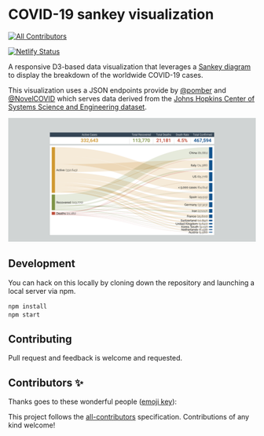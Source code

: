 # COVID-19 sankey visualization
<!-- ALL-CONTRIBUTORS-BADGE:START - Do not remove or modify this section -->
[![All Contributors](https://img.shields.io/badge/all_contributors-0-orange.svg?style=flat-square)](#contributors-)
<!-- ALL-CONTRIBUTORS-BADGE:END -->

[![Netlify Status](https://api.netlify.com/api/v1/badges/20041503-004f-4443-8d04-b0f60c4f3237/deploy-status)](https://app.netlify.com/sites/covid-sankey-viz/deploys)

A responsive D3-based data visualization that leverages a <a href="https://www.data-to-viz.com/graph/sankey.html">Sankey diagram</a> to display the breakdown of the worldwide COVID-19 cases.

This visualization uses a JSON endpoints provide by [@pomber](https://github.com/pomber/covid19/) and [@NovelCOVID](https://github.com/NovelCOVID/API) which serves data derived from the [Johns Hopkins Center of Systems Science and Engineering dataset](https://github.com/CSSEGISandData/COVID-19).

[![Screenshot of sankey diagram visualization](assets/screenshot.png)](https://covid.lonnygomes.com)

## Development

You can hack on this locally by cloning down the repository and launching a local server via npm.

```bash
npm install
npm start
```

## Contributing

Pull request and feedback is welcome and requested.

## Contributors ✨

Thanks goes to these wonderful people ([emoji key](https://allcontributors.org/docs/en/emoji-key)):

<!-- ALL-CONTRIBUTORS-LIST:START - Do not remove or modify this section -->
<!-- prettier-ignore-start -->
<!-- markdownlint-disable -->
<!-- markdownlint-enable -->
<!-- prettier-ignore-end -->
<!-- ALL-CONTRIBUTORS-LIST:END -->

This project follows the [all-contributors](https://github.com/all-contributors/all-contributors) specification. Contributions of any kind welcome!